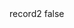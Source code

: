 <?xml version="1.0" encoding="UTF-8"?>
<CustomMetadata xmlns="http://soap.sforce.com/2006/04/metadata">
    <label>record2</label>
    <protected>false</protected>
</CustomMetadata>
